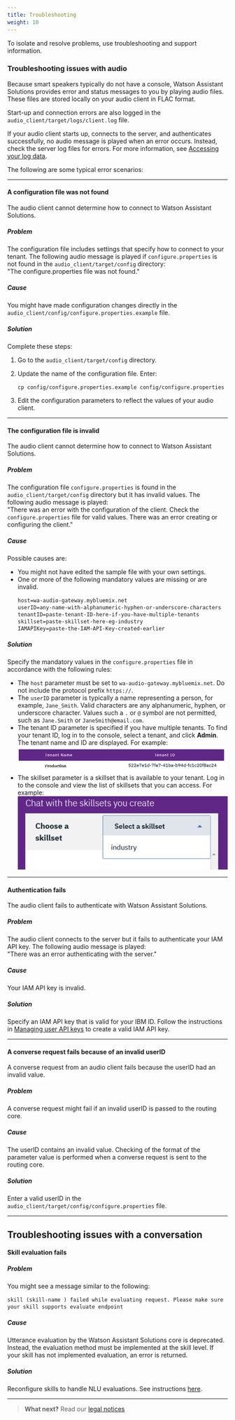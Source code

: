 ```yaml
---
title: Troubleshooting
weight: 10
---
```

To isolate and resolve problems, use troubleshooting and support information.

### Troubleshooting issues with audio 

Because smart speakers typically do not have a console, Watson Assistant Solutions provides error and status messages to you by playing audio files.  These files are stored locally on your audio client in FLAC format.

Start-up and connection errors are also logged in the `audio_client/target/logs/client.log`  file.

If your audio client starts up, connects to the server, and authenticates successfully, no audio message is played when an error occurs. Instead, check the server log files for errors. For more information, see [Accessing your log data]({{site.baseurl}}/audio/Using_audio_client_logs/).

The following are some typical error scenarios:

---
#### A configuration file was not found
The audio client cannot determine how to connect to Watson Assistant Solutions.

##### Problem
The configuration file includes settings that specify how to connect to your tenant. The following audio message is played if `configure.properties` is not found in the `audio_client/target/config` directory:<br>
"The configure.properties file was not found."  

##### Cause
You might have made configuration changes directly in the `audio_client/config/configure.properties.example` file.

##### Solution
Complete these steps:
1. Go to the `audio_client/target/config` directory.
2. Update the name of the configuration file.  Enter:

    ```
    cp config/configure.properties.example config/configure.properties

    ```
3. Edit the configuration parameters to reflect the values of your audio client.

---
#### The configuration file is invalid
The audio client cannot determine how to connect to Watson Assistant Solutions.

##### Problem
The configuration file `configure.properties` is found in the `audio_client/target/config` directory but it has invalid values.  The following audio message is played:<br>
"There was an error with the configuration of the client. Check the `configure.properties` file for valid values. There was an error creating or configuring the client."

##### Cause
Possible causes are:
- You might not have edited the sample file with your own settings.  
- One or more of the following mandatory values are missing or are invalid.
    ```
    host=wa-audio-gateway.mybluemix.net
    userID=any-name-with-alphanumeric-hyphen-or-underscore-characters
    tenantID=paste-tenant-ID-here-if-you-have-multiple-tenants
    skillset=paste-skillset-here-eg-industry
    IAMAPIKey=paste-the-IAM-API-Key-created-earlier

    ```

##### Solution
Specify the mandatory values in the `configure.properties` file in accordance with the following rules:
- The `host` parameter must be set to `wa-audio-gateway.mybluemix.net`. Do not include the protocol prefix `https://`.
- The `userID` parameter is typically a name representing a person, for example, `Jane_Smith`. Valid characters are any alphanumeric, hyphen, or underscore character. Values such a `.` or `@` symbol are not permitted, such as `Jane.Smith` or `JaneSmith@email.com`.
- The tenant ID parameter is specified if you have multiple tenants.  To find your tenant ID, log in to the console, select a tenant, and click **Admin**. The tenant name and ID are displayed.  For example:
![check tenant ID](get_tenant_id.PNG)
- The skillset parameter is a skillset that is available to your tenant. Log in to the console and view the list of skillsets that you can access.  For example:
![check skillset](check_skillset.png)

---
#### Authentication fails
The audio client fails to authenticate with Watson Assistant Solutions.

##### Problem
The audio client connects to the server but it fails to authenticate your IAM API key.  The following audio message is played:<br>
"There was an error authenticating with the server."  

##### Cause
Your IAM API key is invalid.

##### Solution
Specify an IAM API key that is valid for your IBM ID.  Follow the instructions in [Managing user API keys](https://console.bluemix.net/docs/iam/userid_keys.html#userapikey) to create a valid IAM API key.

---
#### A converse request fails because of an invalid userID
A converse request from an audio client fails because the userID had an invalid value.

##### Problem
A converse request might fail if an invalid userID is passed to the routing core. 

##### Cause
The userID contains an invalid value. Checking of the format of the parameter value is performed when a converse request is sent to the routing core.

##### Solution
Enter a valid userID in the `audio_client/target/config/configure.properties` file.

---

##  Troubleshooting issues with a conversation

#### Skill evaluation fails

##### Problem
You might see a message similar to the following:

```
skill (skill-name ) failed while evaluating request. Please make sure your skill supports evaluate endpoint

```
##### Cause
Utterance evaluation by the Watson Assistant Solutions core is deprecated. Instead, the evaluation
method must be implemented at the skill level. If your skill has not implemented evaluation, an
error is returned.

##### Solution
Reconfigure skills to handle NLU evaluations. See instructions [here](https://watson-personal-assistant.github.io/developer/further-topics/reconfigure_skill/).

---


> **What next?** Read our [legal notices]({{site.baseurl}}/legal/terms-of-use)
